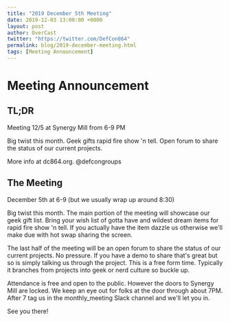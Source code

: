 ```yaml
---
title: "2019 December 5th Meeting"
date: 2019-12-03 13:00:00 +0000
layout: post
author: OverCast
twitter: "https://twitter.com/DefCon864"
permalink: blog/2019-december-meeting.html
tags: [Meeting Announcement]
---
```

# Meeting Announcement

## TL;DR
Meeting 12/5 at Synergy Mill from 6-9 PM

Big twist this month.  Geek gifts rapid fire show 'n tell.
Open forum to share the status of our current projects.

More info at dc864.org.
@defcongroups


## The Meeting
December 5th at 6-9 (but we usually wrap up around 8:30)

Big twist this month.  The main portion of the meeting will showcase our geek gift list.  Bring your wish list of gotta have and wildest dream items for rapid fire show 'n tell.  If you actually have the item dazzle us otherwise we'll make due with hot swap sharing the screen.

The last half of the meeting will be an open forum to share the status of our current projects.  No pressure.  If you have a demo to share that's great but so is simply talking us through the project.  This is a free form time.  Typically it branches from projects into geek or nerd culture so buckle up.

Attendance is free and open to the public.
However the doors to Synergy Mill are locked.  We keep an eye out for folks at the door through about 7PM.  After 7 tag us in the monthly_meeting Slack channel and we'll let you in.

See you there!